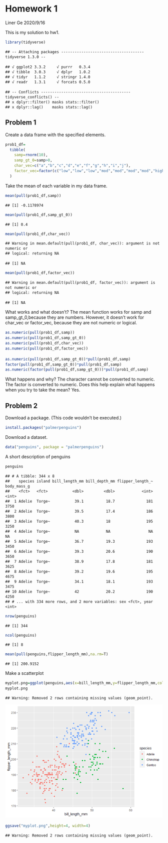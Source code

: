 Homework 1
================
Liner Ge
2020/9/16

This is my solution to hw1.

``` r
library(tidyverse)
```

    ## -- Attaching packages ------------------------------------- tidyverse 1.3.0 --

    ## √ ggplot2 3.3.2     √ purrr   0.3.4
    ## √ tibble  3.0.3     √ dplyr   1.0.2
    ## √ tidyr   1.1.2     √ stringr 1.4.0
    ## √ readr   1.3.1     √ forcats 0.5.0

    ## -- Conflicts ---------------------------------------- tidyverse_conflicts() --
    ## x dplyr::filter() masks stats::filter()
    ## x dplyr::lag()    masks stats::lag()

## Problem 1

Create a data frame with the specified elements.

``` r
prob1_df=
  tibble(
    samp=rnorm(10),
    samp_gt_0=samp>0,
    char_vec=c("a","b","c","d","e","f","g","h","i","j"),
    factor_vec=factor(c("low","low","low","mod","mod","mod","mod","high","high","high"))
  )
```

Take the mean of each variable in my data frame.

``` r
mean(pull(prob1_df,samp))
```

    ## [1] -0.1178974

``` r
mean(pull(prob1_df,samp_gt_0))
```

    ## [1] 0.4

``` r
mean(pull(prob1_df,char_vec))
```

    ## Warning in mean.default(pull(prob1_df, char_vec)): argument is not numeric or
    ## logical: returning NA

    ## [1] NA

``` r
mean(pull(prob1_df,factor_vec))
```

    ## Warning in mean.default(pull(prob1_df, factor_vec)): argument is not numeric or
    ## logical: returning NA

    ## [1] NA

What works and what doesn’t? The mean function works for samp and
samp\_gt\_0,because they are numbers. However, it doesn’t work for
char\_vec or factor\_vec, because they are not numeric or logical.

``` r
as.numeric(pull(prob1_df,samp))
as.numeric(pull(prob1_df,samp_gt_0))
as.numeric(pull(prob1_df,char_vec))
as.numeric(pull(prob1_df,factor_vec))

as.numeric(pull(prob1_df,samp_gt_0))*pull(prob1_df,samp)
factor(pull(prob1_df,samp_gt_0))*pull(prob1_df,samp)
as.numeric(factor(pull(prob1_df,samp_gt_0)))*pull(prob1_df,samp)
```

What happens and why? The character cannot be converted to numeric. The
factor is converted to numeric. Does this help explain what happens when
you try to take the mean? Yes.

## Problem 2

Download a package. (This code wouldn’t be executed.)

``` r
install.packages("palmerpenguins")
```

Download a dataset.

``` r
data("penguins", package = "palmerpenguins")
```

A short description of penguins

``` r
penguins
```

    ## # A tibble: 344 x 8
    ##    species island bill_length_mm bill_depth_mm flipper_length_~ body_mass_g
    ##    <fct>   <fct>           <dbl>         <dbl>            <int>       <int>
    ##  1 Adelie  Torge~           39.1          18.7              181        3750
    ##  2 Adelie  Torge~           39.5          17.4              186        3800
    ##  3 Adelie  Torge~           40.3          18                195        3250
    ##  4 Adelie  Torge~           NA            NA                 NA          NA
    ##  5 Adelie  Torge~           36.7          19.3              193        3450
    ##  6 Adelie  Torge~           39.3          20.6              190        3650
    ##  7 Adelie  Torge~           38.9          17.8              181        3625
    ##  8 Adelie  Torge~           39.2          19.6              195        4675
    ##  9 Adelie  Torge~           34.1          18.1              193        3475
    ## 10 Adelie  Torge~           42            20.2              190        4250
    ## # ... with 334 more rows, and 2 more variables: sex <fct>, year <int>

``` r
nrow(penguins)
```

    ## [1] 344

``` r
ncol(penguins)
```

    ## [1] 8

``` r
mean(pull(penguins,flipper_length_mm),na.rm=T)
```

    ## [1] 200.9152

Make a scatterplot

``` r
myplot.png=ggplot(penguins,aes(x=bill_length_mm,y=flipper_length_mm,color=species))+geom_point()
myplot.png
```

    ## Warning: Removed 2 rows containing missing values (geom_point).

![](p8105_hw1_lg3156_files/figure-gfm/unnamed-chunk-8-1.png)<!-- -->

``` r
ggsave("myplot.png",height=4, width=4)
```

    ## Warning: Removed 2 rows containing missing values (geom_point).
